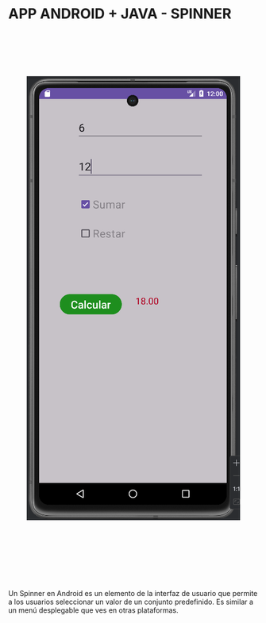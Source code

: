 # APP ANDROID + JAVA - SPINNER

<br>
 <h1 align="center">
  <br>
  <img src="https://github.com/IvBanzaga/ButtonCheckCalcular/blob/master/img/captura.png" alt="Android Studio">
  <br>
  <br>
</h1>
<br>
<br>

<ol>
  <!--<li><a href="https://dbdocs.io/ivan.cpweb/urbanManager" target="_blank">Documentación Base de datos de UrbanManager</a></li>-->
</ol>

<br>
<p>Un Spinner  en  Android  es  un  elemento  de  la 
interfaz de usuario que permite a los usuarios 
seleccionar un valor de un conjunto predefinido. Es 
similar  a  un  menú  desplegable  que  ves  en  otras 
plataformas.
 </p>
<br>
